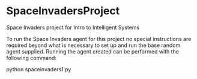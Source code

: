 # SpaceInvadersProject
Space Invaders project for Intro to Intelligent Systems

To run the Space Invaders agent for this project no special instructions are required beyond what is necessary to set up and run the base random agent supplied. Running the agent created can be performed with the following command:

python spaceinvaders1.py
